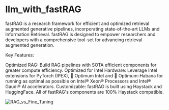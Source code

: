# llm_with_fastRAG

fastRAG is a research framework for efficient and optimized retrieval augmented generative pipelines, incorporating state-of-the-art LLMs and Information Retrieval. fastRAG is designed to empower researchers and developers with a comprehensive tool-set for advancing retrieval augmented generation.

Key Features:

Optimized RAG: Build RAG pipelines with SOTA efficient components for greater compute efficiency.
Optimized for Intel Hardware: Leverage Intel extensions for PyTorch (IPEX), 🤗 Optimum Intel and 🤗 Optimum-Habana for running as optimal as possible on Intel® Xeon® Processors and Intel® Gaudi® AI accelerators.
Customizable: fastRAG is built using Haystack and HuggingFace. All of fastRAG's components are 100% Haystack compatible.

![RAG_vs_Fine_Tuning](https://github.com/allenwsh82/llm_with_fastRAG/assets/44453417/dead4bd6-f317-454b-a074-a15e3ac8b267)


